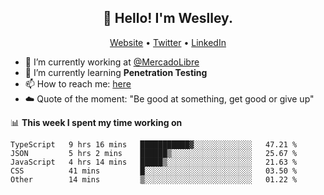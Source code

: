 <h2 align="center">👋 Hello! I'm Weslley.</h2>
<p align="center">
  <a href="http://weslleyneri.com.br">Website</a> •
  <a href="https://twitter.com/Weslley_Neri">Twitter</a> •
  <a href="https://www.linkedin.com/in/weslley-neri-3658908b">LinkedIn</a>
</p>


- 🔭 I’m currently working at [@MercadoLibre](https://github.com/mercadolibre)
- 🌱 I’m currently learning **Penetration Testing**
- 📫 How to reach me: [here](mailto:weslley39@gmail.com)
- ☁️ Quote of the moment: "Be good at something, get good or give up"

📊 **This week I spent my time working on**
<!--START_SECTION:waka-->

```text
TypeScript   9 hrs 16 mins   ███████████▓░░░░░░░░░░░░░   47.21 %
JSON         5 hrs 2 mins    ██████▒░░░░░░░░░░░░░░░░░░   25.67 %
JavaScript   4 hrs 14 mins   █████▒░░░░░░░░░░░░░░░░░░░   21.63 %
CSS          41 mins         █░░░░░░░░░░░░░░░░░░░░░░░░   03.50 %
Other        14 mins         ▒░░░░░░░░░░░░░░░░░░░░░░░░   01.22 %
```

<!--END_SECTION:waka-->

<!-- Inspired by https://github.com/gruselhaus/gruselhaus -->